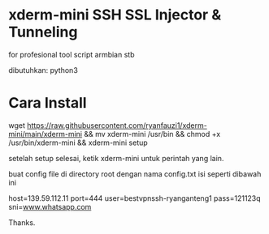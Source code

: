 # xderm-mini SSH SSL Injector & Tunneling
for profesional tool script armbian stb

dibutuhkan: python3

# Cara Install
wget https://raw.githubusercontent.com/ryanfauzi1/xderm-mini/main/xderm-mini && mv xderm-mini /usr/bin && chmod +x /usr/bin/xderm-mini && xderm-mini setup

setelah setup selesai, ketik xderm-mini untuk perintah yang lain.

buat config file di directory root dengan nama config.txt
isi seperti dibawah ini

host=139.59.112.11
port=444
user=bestvpnssh-ryanganteng1
pass=121123q
sni=www.whatsapp.com

Thanks.

